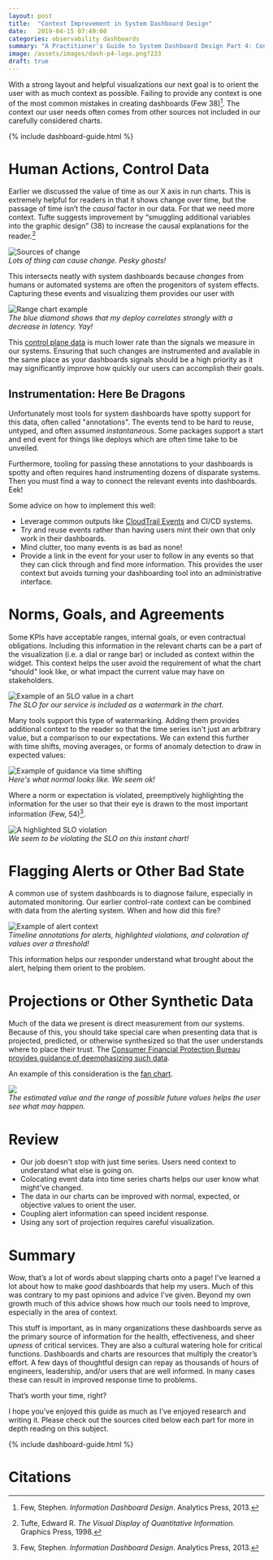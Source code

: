 ```yaml
---
layout: post
title:  "Context Improvement in System Dashboard Design"
date:   2019-04-15 07:49:00
categories: observability dashboards
summary: "A Practitioner's Guide to System Dashboard Design Part 4: Context Improvement."
image: /assets/images/dash-p4-logo.png?233
draft: true
---
```


With a strong layout and helpful visualizations our next goal is to orient the user with as much context as possible. Failing to provide any context is one of the most common mistakes in creating dashboards (Few 38)[^1]. The context our user needs often comes from other sources not included in our carefully considered charts.

{% include dashboard-guide.html %}

# Human Actions, Control Data
Earlier we discussed the value of time as our X axis in run charts. This is extremely helpful for readers in that it shows change over time, but the passage of time isn’t the _causal_ factor in our data. For that we need more context. Tufte suggests improvement by “smuggling additional variables into the graphic design” (38) to increase the causal explanations for the reader.[^2]

![Sources of change](/assets/images/dash-p4-changes.png)
<br>_Lots of thing can cause change. Pesky ghosts!_

This intersects neatly with system dashboards because _changes_ from humans or automated systems are often the progenitors of system effects. Capturing these events and visualizing them provides our user with

![Range chart example](/assets/images/dash-p4-deploy.png)
<br>_The blue diamond shows that my deploy correlates strongly with a decrease in latency. Yay!_

This [control plane data](https://en.wikipedia.org/wiki/Control_plane) is much lower rate than the signals we measure in our systems. Ensuring that such changes are instrumented and available in the same place as your dashboards signals should be a high priority as it may significantly improve how quickly our users can accomplish their goals.

## Instrumentation: Here Be Dragons
Unfortunately most tools for system dashboards have spotty support for this data, often called "annotations". The events tend to be hard to reuse, untyped, and often assumed _instantaneous_. Some packages support a start and end event for things like deploys which are often time take to be unveiled.

Furthermore, tooling for passing these annotations to your dashboards is spotty and often requires hand instrumenting dozens of disparate systems. Then you must find a way to connect the relevant events into dashboards. Eek!

Some advice on how to implement this well:

* Leverage common outputs like [CloudTrail Events](https://docs.aws.amazon.com/awscloudtrail/latest/userguide/cloudtrail-user-guide.html) and CI/CD systems.
* Try and reuse events rather than having users mint their own that only work in their dashboards.
* Mind clutter, too many events is as bad as none!
* Provide a link in the event for your user to follow in any events so that they can click through and find more information. This provides the user context but avoids turning your dashboarding tool into an administrative interface.

# Norms, Goals, and Agreements
Some KPIs have acceptable ranges, internal goals, or even contractual obligations. Including this information in the relevant charts can be a part of the visualization (i.e. a dial or range bar) or included as context within the widget. This context helps the user avoid the requirement of what the chart “should” look like, or what impact the current value may have on stakeholders.

![Example of an SLO value in a chart](/assets/images/dash-p4-slo.png)
<br>_The SLO for our service is included as a watermark in the chart._

Many tools support this type of watermarking. Adding them provides additional context to the reader so that the time series isn't just an arbitrary value, but a comparison to our expectations. We can extend this further with time shifts, moving averages, or forms of anomaly detection to draw in expected values:

![Example of guidance via time shifting](/assets/images/dash-p4-normal.png)
<br>_Here's what normal looks like. We seem ok!_

Where a norm or expectation is violated, preemptively highlighting the information for the user so that their eye is drawn to the most important information (Few, 54)[^1].

![A highlighted SLO violation](/assets/images/dash-p4-highlight.png)
<br>_We seem to be violating the SLO on this instant chart!_

# Flagging Alerts or Other Bad State
A common use of system dashboards is to diagnose failure, especially in automated monitoring. Our earlier control-rate context can be combined with data from the alerting system. When and how did this fire?

![Example of alert context](/assets/images/dash-p4-bad.png)
<br>_Timeline annotations for alerts, highlighted violations, and coloration of values over a threshold!_

This information helps our responder understand what brought about the alert, helping them orient to the problem.

# Projections or Other Synthetic Data
Much of the data we present is direct measurement from our systems. Because of this, you should take special care when presenting data that is projected, predicted, or otherwise synthesized so that the user understands where to place their trust. The [Consumer Financial Protection Bureau provides guidance of deemphasizing such data](https://cfpb.github.io/design-manual/data-visualization/emphasis.html#projected-values).

An example of this consideration is the [fan chart](https://en.wikipedia.org/wiki/Fan_chart_(time_series)).

![](/assets/images/dash-p4-fan.jpg)
<br>_The estimated value and the range of possible future values helps the user see what may happen._

# Review
* Our job doesn't stop with just time series. Users need context to understand what else is going on.
* Colocating event data into time series charts helps our user know what might've changed.
* The data in our charts can be improved with normal, expected, or objective values to orient the user.
* Coupling alert information can speed incident response.
* Using any sort of projection requires careful visualization.

# Summary
Wow, that’s a lot of words about slapping charts onto a page! I've learned a lot about how to make _good_ dashboards that help my users. Much of this was contrary to my past opinions and advice I've given. Beyond my own growth much of this advice shows how much our tools need to improve, especially in the area of context.

This stuff is important, as in many organizations these dashboards serve as the primary source of information for the health, effectiveness, and sheer _upness_ of critical services. They are also a cultural watering hole for critical functions. Dashboards and charts are resources that multiply the creator’s effort. A few days of thoughtful design can repay as thousands of hours of engineers, leadership, and/or users that are well informed. In many cases these can result in improved response time to problems.

That’s worth your time, right?

I hope you’ve enjoyed this guide as much as I've enjoyed research and writing it. Please check out the sources cited below each part for more in depth reading on this subject.

{% include dashboard-guide.html %}

# Citations
[^1]: Few, Stephen. _Information Dashboard Design_. Analytics Press, 2013.
[^2]: Tufte, Edward R. _The Visual Display of Quantitative Information._ Graphics Press, 1998.
